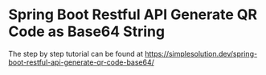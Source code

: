 # Spring Boot Restful API Generate QR Code as Base64 String
The step by step tutorial can be found at https://simplesolution.dev/spring-boot-restful-api-generate-qr-code-base64/
